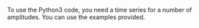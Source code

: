 To use the Python3 code, you need a time series for a number of amplitudes. You can use the examples provided.
